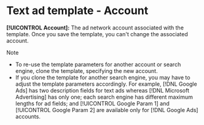 # Text ad template - Account

**[!UICONTROL Account]:** The ad network account associated with the template. Once you save the template, you can't change the associated account.

>[!NOTE]
>
>* To re-use the template parameters for another account or search engine, clone the template, specifying the new account.
>* If you clone the template for another search engine, you may have to adjust the template parameters accordingly. For example, [!DNL Google Ads] has two description fields for text ads whereas [!DNL Microsoft Advertising] has only one; each search engine has different maximum lengths for ad fields; and [!UICONTROL Google Param 1] and [!UICONTROL Google Param 2] are available only for [!DNL Google Ads] accounts.

